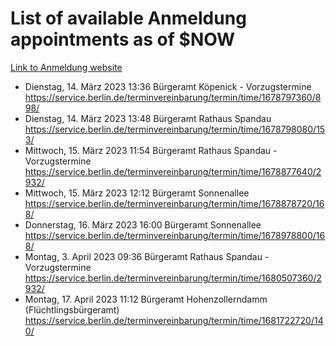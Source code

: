 # List of available Anmeldung appointments as of $NOW
[Link to Anmeldung website](https://service.berlin.de/terminvereinbarung/termin/tag.php?termin=1&anliegen[]=120686&dienstleisterlist=122210,122217,327316,122219,327312,122227,327314,122231,327346,122243,327348,122254,122252,329742,122260,329745,122262,329748,122271,327278,122273,327274,122277,327276,330436,122280,327294,122282,327290,122284,327292,122291,327270,122285,327266,122286,327264,122296,327268,150230,329760,122297,327286,122294,327284,122312,329763,122314,329775,122304,327330,122311,327334,122309,327332,317869,122281,327352,122279,329772,122283,122276,327324,122274,327326,122267,329766,122246,327318,122251,327320,122257,327322,122208,327298,122226,327300&herkunft=http%3A%2F%2Fservice.berlin.de%2Fdienstleistung%2F120686%2F)
- Dienstag, 14. März 2023 13:36 Bürgeramt Köpenick - Vorzugstermine https://service.berlin.de/terminvereinbarung/termin/time/1678797360/898/
- Dienstag, 14. März 2023 13:48 Bürgeramt Rathaus Spandau https://service.berlin.de/terminvereinbarung/termin/time/1678798080/153/
- Mittwoch, 15. März 2023 11:54 Bürgeramt Rathaus Spandau - Vorzugstermine https://service.berlin.de/terminvereinbarung/termin/time/1678877640/2932/
- Mittwoch, 15. März 2023 12:12 Bürgeramt Sonnenallee https://service.berlin.de/terminvereinbarung/termin/time/1678878720/168/
- Donnerstag, 16. März 2023 16:00 Bürgeramt Sonnenallee https://service.berlin.de/terminvereinbarung/termin/time/1678978800/168/
- Montag, 3. April 2023 09:36 Bürgeramt Rathaus Spandau - Vorzugstermine https://service.berlin.de/terminvereinbarung/termin/time/1680507360/2932/
- Montag, 17. April 2023 11:12 Bürgeramt Hohenzollerndamm (Flüchtlingsbürgeramt) https://service.berlin.de/terminvereinbarung/termin/time/1681722720/140/

